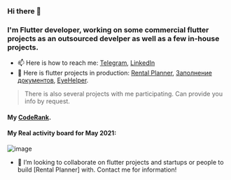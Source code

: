 ### Hi there 👋
### I'm Flutter developer, working on some commercial flutter projects as an outsourced develper as well as a few in-house projects.


- 📫 Here is how to reach me: [Telegram](https://t.me/diaglyonok), [LinkedIn](https://www.linkedin.com/in/olegdidenko/)
- 📲 Here is flutter projects in production: [Rental Planner](https://www.rentalplanner.io/), [Заполнение документов](https://zapolnenie-dokumento-0.flycricket.io/), [EyeHelper](https://eye-helper.flycricket.io/).
> There is also several projects with me participating. Can provide you info by request.

#### My [CodeRank](https://profile.codersrank.io/user/diaglyonok/).

#### My Real activity board for May 2021:
![image](https://user-images.githubusercontent.com/18545029/118035689-38798b80-b374-11eb-8fc0-c523ea9b4447.png)

- 👯 I’m looking to collaborate on flutter projects and startups or people to build [Rental Planner] with. Contact me for information!
<!--
**Diaglyonok/diaglyonok** is a ✨ _special_ ✨ repository because its `README.md` (this file) appears on your GitHub profile.

Here are some ideas to get you started:

- 🔭 I’m currently working on ...
- 🌱 I’m currently learning ...
- 👯 I’m looking to collaborate on ...
- 🤔 I’m looking for help with ...
- 💬 Ask me about ...
- 📫 How to reach me: ...
- 😄 Pronouns: ...
- ⚡ Fun fact: ...
-->
